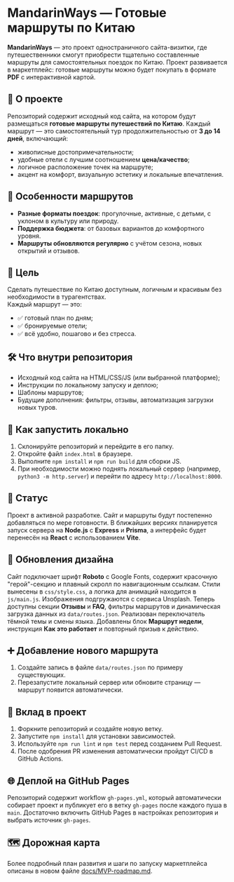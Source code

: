 # MandarinWays — Готовые маршруты по Китаю

**MandarinWays** — это проект одностраничного сайта-визитки, где путешественники смогут приобрести тщательно составленные маршруты для самостоятельных поездок по Китаю. Проект развивается в маркетплейс: готовые маршруты можно будет покупать в формате **PDF** с интерактивной картой.

## 📍 О проекте

Репозиторий содержит исходный код сайта, на котором будут размещаться **готовые маршруты путешествий по Китаю**. Каждый маршрут — это самостоятельный тур продолжительностью от **3 до 14 дней**, включающий:

- живописные достопримечательности;
- удобные отели с лучшим соотношением **цена/качество**;
- логичное расположение точек на маршруте;
- акцент на комфорт, визуальную эстетику и локальные впечатления.

## 🧭 Особенности маршрутов

- **Разные форматы поездок**: прогулочные, активные, с детьми, с уклоном в культуру или природу.
- **Поддержка бюджета**: от базовых вариантов до комфортного уровня.
- **Маршруты обновляются регулярно** с учётом сезона, новых открытий и отзывов.

## 🎯 Цель

Сделать путешествие по Китаю доступным, логичным и красивым без необходимости в турагентствах.  
Каждый маршрут — это:

- ✅ готовый план по дням;
- ✅ бронируемые отели;
- ✅ всё удобно, пошагово и без стресса.

## 🛠️ Что внутри репозитория

- Исходный код сайта на HTML/CSS/JS (или выбранной платформе);
- Инструкции по локальному запуску и деплою;
- Шаблоны маршрутов;
- Будущие дополнения: фильтры, отзывы, автоматизация загрузки новых туров.

## 🚀 Как запустить локально

1. Склонируйте репозиторий и перейдите в его папку.
2. Откройте файл `index.html` в браузере.
3. Выполните `npm install` и `npm run build` для сборки JS.
4. При необходимости можно поднять локальный сервер (например, `python3 -m http.server`) и перейти по адресу `http://localhost:8000`.

## 🚧 Статус

Проект в активной разработке. Сайт и маршруты будут постепенно добавляться по мере готовности.
В ближайших версиях планируется запуск сервера на **Node.js** с **Express** и **Prisma**, а интерфейс будет перенесён на **React** с использованием **Vite**.

## 💅 Обновления дизайна

Сайт подключает шрифт **Roboto** с Google Fonts, содержит красочную "герой"-секцию и плавный скролл по навигационным ссылкам. Стили вынесены в `css/style.css`, а логика для анимаций находится в `js/main.js`.
Изображения подгружаются с сервиса Unsplash. Теперь доступны секции **Отзывы** и **FAQ**, фильтры маршрутов и динамическая загрузка данных из `data/routes.json`. Реализован переключатель тёмной темы и смены языка.
Добавлены блок **Маршрут недели**, инструкция **Как это работает** и повторный призыв к действию.

## ➕ Добавление нового маршрута

1. Создайте запись в файле `data/routes.json` по примеру существующих.
2. Перезапустите локальный сервер или обновите страницу — маршрут появится автоматически.

## 🤝 Вклад в проект

1. Форкните репозиторий и создайте новую ветку.
2. Запустите `npm install` для установки зависимостей.
3. Используйте `npm run lint` и `npm test` перед созданием Pull Request.
4. После одобрения PR изменения автоматически пройдут CI/CD в GitHub Actions.

## 🌐 Деплой на GitHub Pages

Репозиторий содержит workflow `gh-pages.yml`, который автоматически собирает проект и публикует его в ветку `gh-pages` после каждого пуша в `main`. Достаточно включить GitHub Pages в настройках репозитория и выбрать источник `gh-pages`.


## 🗺️ Дорожная карта

Более подробный план развития и шаги по запуску маркетплейса описаны в новом файле [docs/MVP-roadmap.md](docs/MVP-roadmap.md).


